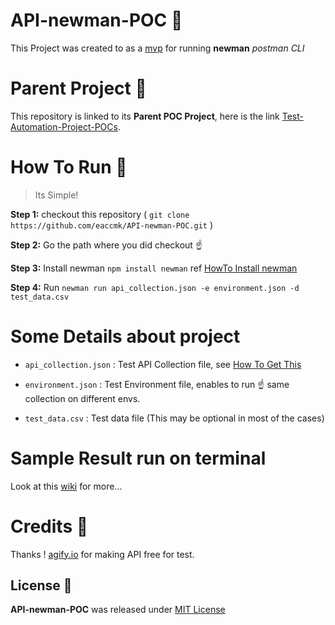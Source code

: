 # API-newman-POC 🚀

This Project was created to as a [mvp] for running **newman** _postman CLI_

# Parent Project 🎅
This repository is linked to its **Parent POC Project**, here is the link [Test-Automation-Project-POCs].

# How To Run 🏃
>	Its Simple! 

**Step 1:** checkout this repository ( `git clone https://github.com/eaccmk/API-newman-POC.git` )

**Step 2:** Go the path where you did checkout ☝️

**Step 3:** Install newman `npm install newman` ref [HowTo Install newman]

**Step 4:** Run `newman run api_collection.json -e environment.json -d test_data.csv`


# Some Details about project

- `api_collection.json`  : Test API Collection file, see [How To Get This]

- `environment.json` : Test Environment file, enables to run ☝️ same collection on different envs.

- `test_data.csv` : Test data file (This may be optional in most of the cases) 


# Sample Result run on terminal

Look at this [wiki] for more...

# Credits 🙏

Thanks ! [agify.io] for making API free for test.

## License 🔰

**API-newman-POC** was released under [MIT License](LICENSE)


[\\]: <> (This is a commented section and should not be visible in README file)

[mvp]: <https://g.co/kgs/PkxYkz>
[Test-Automation-Project-POCs]: <https://github.com/eaccmk/Test-Automation-Project-POCs>
[wiki]: <wiki/README.md>
[How To Get This]: <https://learning.postman.com/docs/postman/collection-runs/sharing-a-collection-run/>
[HowTo Install newman]: <https://www.npmjs.com/package/newman>
[agify.io]: <https://agify.io/>
